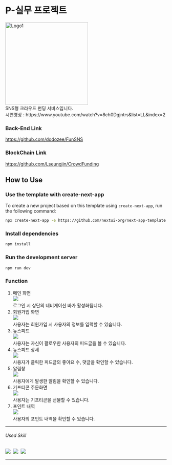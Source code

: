 # P-실무 프로젝트
<img width="258" alt="Logo1" src="https://github.com/9619pjw/P_Project/assets/97871451/a80eab13-3ca1-4010-9f6f-3570a96be69b">
<br/>
SNS형 크라우드 펀딩 서비스입니다.
<br/>
시연영상 : https://www.youtube.com/watch?v=8ch0Dgjntrs&list=LL&index=2

### Back-End Link
https://github.com/dodozee/FunSNS

### BlockChain Link
https://github.com/Lseungjin/CrowdFunding

## How to Use

### Use the template with create-next-app

To create a new project based on this template using `create-next-app`, run the following command:

```bash
npx create-next-app -e https://github.com/nextui-org/next-app-template
```

### Install dependencies

```bash
npm install
```

### Run the development server

```bash
npm run dev
```



### Function
<ol>
    <li>메인 화면
        <br/>
        <img src="https://github.com/9619pjw/P_Project/assets/97871451/3aeb57a7-3326-44e9-82fd-22fdfccd7381">
        <br/>
        로그인 시 상단의 네비게이션 바가 활성화됩니다.
        <br/>
    </li>
    <li>회원가입 화면
        <br/>
        <img src="https://github.com/9619pjw/P_Project/assets/97871451/5fe6a190-52d2-4e56-b4d6-da1724a83d6d">
        <br/>
        사용자는 회원가입 시 사용자의 정보를 입력할 수 있습니다.
        <br/>
    </li>
    <li>뉴스피드
        <br/>
        <img src ="https://github.com/9619pjw/P_Project/assets/97871451/c14ebf8e-0034-4c6d-b96d-c70cb4f1fbb3">
        <br/>
        사용자는 자신이 팔로우한 사용자의 피드글을 볼 수 있습니다.
        <br/>
    </li>
    <li>뉴스피드 상세
        <br/>
        <img src="https://github.com/9619pjw/P_Project/assets/97871451/400409da-9290-4af6-8891-6deba9f4edef">
        <br/>
        사용자가 클릭한 피드글의 좋아요 수, 댓글을 확인할 수 있습니다. 
        <br/>
    </li>
    <li>알림창
        <br/>
        <img src="https://github.com/9619pjw/P_Project/assets/97871451/7805a006-4ac2-465d-9363-7c69b876818b">
        <br/>
        사용자에게 발생한 알림을 확인할 수 있습니다.
        <br/>
    </li>
    <li>기프티콘 주문화면
        <br/>
        <img src="https://github.com/9619pjw/P_Project/assets/97871451/8ea3d120-e41b-4add-98a2-3ecc8cabe078">
        <br/>
        사용자는 기프티콘을 선물할 수 있습니다.
        <br/>
    </li>
    <li>포인트 내역
        <br/>
        <img src="https://github.com/9619pjw/P_Project/assets/97871451/e5df6506-094c-4935-ae55-1cacbfe7d2be">
        <br/>
        사용자의 포인트 내역을 확인할 수 있습니다.
        <br/>
    </li>
</ol>


------------
###### Used Skill
<p>
<img src="https://img.shields.io/badge/Next.js-000000?style=for-the-badge&logo=Next.js&logoColor=white">&nbsp;
<img src="https://img.shields.io/badge/Typescript-3178C6?style=for-the-badge&logo=Typescript&logoColor=white"/>&nbsp;
<img src="https://img.shields.io/badge/Tailwind CSS-06B6D4?style=for-the-badge&logo=Tailwind CSS&logoColor=white">&nbsp;
</p>

------------

